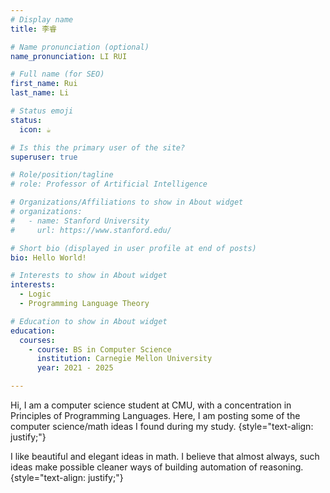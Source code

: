 ```yaml
---
# Display name
title: 李睿

# Name pronunciation (optional)
name_pronunciation: LI RUI

# Full name (for SEO)
first_name: Rui
last_name: Li

# Status emoji
status:
  icon: ☕️

# Is this the primary user of the site?
superuser: true

# Role/position/tagline
# role: Professor of Artificial Intelligence

# Organizations/Affiliations to show in About widget
# organizations:
#   - name: Stanford University
#     url: https://www.stanford.edu/

# Short bio (displayed in user profile at end of posts)
bio: Hello World! 

# Interests to show in About widget
interests:
  - Logic
  - Programming Language Theory

# Education to show in About widget
education:
  courses:
    - course: BS in Computer Science
      institution: Carnegie Mellon University
      year: 2021 - 2025

---
```


Hi, I am a computer science student at CMU, with a concentration in Principles of Programming Languages. Here, I am posting some of the computer science/math ideas I found during my study.
{style="text-align: justify;"}

I like beautiful and elegant ideas in math. I believe that almost always, such ideas make possible cleaner ways of building automation of reasoning. 
{style="text-align: justify;"}
